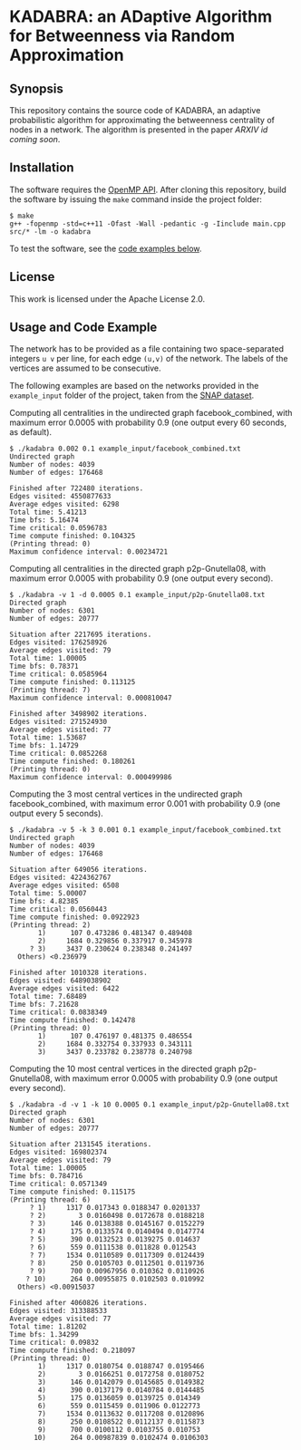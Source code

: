 # KADABRA: an ADaptive Algorithm for Betweenness via Random Approximation

## Synopsis

This repository contains the source code of KADABRA, an adaptive probabilistic algorithm for 
approximating the betweenness centrality of nodes in a network. 
The algorithm is presented in the paper *ARXIV id coming soon*.

## Installation 

The software requires the [OpenMP API](http://openmp.org/wp/). After cloning this repository,
build the software by issuing the `make` command inside the project folder: 

    $ make
    g++ -fopenmp -std=c++11 -Ofast -Wall -pedantic -g -Iinclude main.cpp src/* -lm -o kadabra

To test the software, see the [code examples below](#usage-and-code-example).

## License

This work is licensed under the Apache License 2.0. 

## Usage and Code Example 

The network has to be provided as a file containing two space-separated
integers `u v` per line, for each edge `(u,v)` of the network. The labels of
the vertices are assumed to be consecutive. 

The following examples are based on the networks provided in the `example_input` folder of
the project, taken from the [SNAP dataset](http://snap.stanford.edu/data/index.html).

Computing all centralities in the undirected graph facebook_combined, with
maximum error 0.0005 with probability 0.9 (one output every 60 seconds, as
default).

    $ ./kadabra 0.002 0.1 example_input/facebook_combined.txt 
    Undirected graph
    Number of nodes: 4039
    Number of edges: 176468
    
    Finished after 722480 iterations.
    Edges visited: 4550877633
    Average edges visited: 6298
    Total time: 5.41213
    Time bfs: 5.16474
    Time critical: 0.0596783
    Time compute finished: 0.104325
    (Printing thread: 0)
    Maximum confidence interval: 0.00234721


Computing all centralities in the directed graph p2p-Gnutella08, with maximum
error 0.0005 with probability 0.9 (one output every second).

    $ ./kadabra -v 1 -d 0.0005 0.1 example_input/p2p-Gnutella08.txt 
    Directed graph
    Number of nodes: 6301
    Number of edges: 20777
    
    Situation after 2217695 iterations.
    Edges visited: 176258926
    Average edges visited: 79
    Total time: 1.00005
    Time bfs: 0.78371
    Time critical: 0.0585964
    Time compute finished: 0.113125
    (Printing thread: 7)
    Maximum confidence interval: 0.000810047
    
    Finished after 3498902 iterations.
    Edges visited: 271524930
    Average edges visited: 77
    Total time: 1.53687
    Time bfs: 1.14729
    Time critical: 0.0852268
    Time compute finished: 0.180261
    (Printing thread: 0)
    Maximum confidence interval: 0.000499986


Computing the 3 most central vertices in the undirected graph facebook_combined, with maximum error 0.001 with probability 0.9 (one output every 5 seconds).

    $ ./kadabra -v 5 -k 3 0.001 0.1 example_input/facebook_combined.txt 
    Undirected graph
    Number of nodes: 4039
    Number of edges: 176468
    
    Situation after 649056 iterations.
    Edges visited: 4224362767
    Average edges visited: 6508
    Total time: 5.00007
    Time bfs: 4.82385
    Time critical: 0.0560443
    Time compute finished: 0.0922923
    (Printing thread: 2)
           1)      107 0.473286 0.481347 0.489408
           2)     1684 0.329856 0.337917 0.345978
         ? 3)     3437 0.230624 0.238348 0.241497
      Others) <0.236979
    
    Finished after 1010328 iterations.
    Edges visited: 6489038902
    Average edges visited: 6422
    Total time: 7.68489
    Time bfs: 7.21628
    Time critical: 0.0838349
    Time compute finished: 0.142478
    (Printing thread: 0)
           1)      107 0.476197 0.481375 0.486554
           2)     1684 0.332754 0.337933 0.343111
           3)     3437 0.233782 0.238778 0.240798


Computing the 10 most central vertices in the directed graph p2p-Gnutella08, with maximum error 0.0005 with probability 0.9 (one output every second).

    $ ./kadabra -d -v 1 -k 10 0.0005 0.1 example_input/p2p-Gnutella08.txt 
    Directed graph
    Number of nodes: 6301
    Number of edges: 20777
    
    Situation after 2131545 iterations.
    Edges visited: 169802374
    Average edges visited: 79
    Total time: 1.00005
    Time bfs: 0.784716
    Time critical: 0.0571349
    Time compute finished: 0.115175
    (Printing thread: 6)
         ? 1)     1317 0.017343 0.0188347 0.0201337
         ? 2)        3 0.0160498 0.0172678 0.0188218
         ? 3)      146 0.0138388 0.0145167 0.0152279
         ? 4)      175 0.0133574 0.0140494 0.0147774
         ? 5)      390 0.0132523 0.0139275 0.014637
         ? 6)      559 0.0111538 0.011828 0.012543
         ? 7)     1534 0.0110589 0.0117309 0.0124439
         ? 8)      250 0.0105703 0.0112501 0.0119736
         ? 9)      700 0.00967956 0.010362 0.0110926
        ? 10)      264 0.00955875 0.0102503 0.010992
      Others) <0.00915037
    
    Finished after 4060826 iterations.
    Edges visited: 313388533
    Average edges visited: 77
    Total time: 1.81202
    Time bfs: 1.34299
    Time critical: 0.09832
    Time compute finished: 0.218097
    (Printing thread: 0)
           1)     1317 0.0180754 0.0188747 0.0195466
           2)        3 0.0166251 0.0172758 0.0180752
           3)      146 0.0142079 0.0145685 0.0149382
           4)      390 0.0137179 0.0140784 0.0144485
           5)      175 0.0136059 0.0139725 0.014349
           6)      559 0.0115459 0.011906 0.0122773
           7)     1534 0.0113632 0.0117208 0.0120896
           8)      250 0.0108522 0.0112137 0.0115873
           9)      700 0.0100112 0.0103755 0.010753
          10)      264 0.00987839 0.0102474 0.0106303
